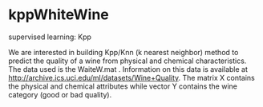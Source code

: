 # kppWhiteWine
supervised learning: Kpp 

We are interested in building Kpp/Knn (k nearest neighbor) method to predict the quality of a wine from physical and chemical characteristics.
The data used is the WaiteW.mat . Information on this data is available at http://archive.ics.uci.edu/ml/datasets/Wine+Quality.
The matrix X contains the physical and chemical attributes  while vector Y contains the wine category (good or bad quality).
